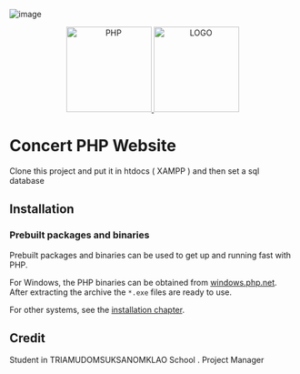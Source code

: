 ![image](https://github.com/idkbreh/ConcertPHP/assets/93085924/65acc67e-1dfa-4ef9-98cf-2f78152bbcc3)<div align="center">
    <a href="https://github.com/idkbreh/ConcertPHP">
        <img
            alt="PHP"
            src="https://www.php.net/images/logos/new-php-logo.svg"
            width="150">
        <img
            alt="LOGO"
            src="https://cdn.discordapp.com/attachments/860166001257742357/1260586711919104042/favicon.png?ex=668fdc5c&is=668e8adc&hm=95bb28fe9de508964e0ab123d00d0406bc066d9ef93fa11dce14afb8b8791187&"
            width="150">
    </a>
</div>

# Concert PHP Website 

Clone this project and put it in htdocs ( XAMPP ) and then set a sql database 

## Installation

### Prebuilt packages and binaries

Prebuilt packages and binaries can be used to get up and running fast with PHP.

For Windows, the PHP binaries can be obtained from
[windows.php.net](https://windows.php.net). After extracting the archive the
`*.exe` files are ready to use.

For other systems, see the [installation chapter](https://www.php.net/install).

## Credit
Student in TRIAMUDOMSUKSANOMKLAO School . 
Project Manager 



